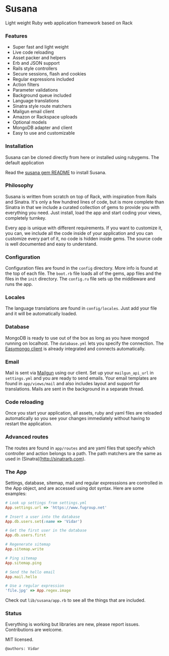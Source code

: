 # Susana

Light weight Ruby web application framework based on Rack

### Features
- Super fast and light weight
- Live code reloading
- Asset packer and helpers
- Erb and JSON support
- Rails style controllers
- Secure sessions, flash and cookies
- Regular expressions included
- Action filters
- Parameter validations
- Background queue included
- Language translations
- Sinatra style route matchers
- Mailgun email client
- Amazon or Rackspace uploads
- Optional models
- MongoDB adapter and client
- Easy to use and customizable


### Installation
Susana can be cloned directly from here or installed using rubygems. The default application

Read the [susana gem README](https://github.com/fugroup/susana/blob/master/gem/README.md) to install Susana.

### Philosophy
Susana is written from scratch on top of Rack, with inspiration from Rails and Sinatra. It's only a few hundred lines of code, but is more complete than Sinatra in that we include a curated collection of gems to provide you with everything you need. Just install, load the app and start coding your views, completely turnkey.

Every app is unique with different requirements. If you want to customize it, you can, we include all the code inside of your application and you can customize every part of it, no code is hidden inside gems. The source code is well documented and easy to understand.

### Configuration
Configuration files are found in the `config` directory. More info is found at the top of each file. The `boot.rb` file loads all of the gems, app files and the files in the `init` directory. The `config.ru` file sets up the middleware and runs the app.

### Locales
The language translations are found in `config/locales`. Just add your file and it will be automatically loaded.

### Database
MongoDB is ready to use out of the box as long as you have mongod running on localhost. The `database.yml` lets you specify the connection. The [Easymongo client](https://github.com/fugroup/easymongo) is already integrated and connects automatically.

### Email
Mail is sent via [Mailgun](https://mailgun.com) using our client. Set up your `mailgun_api_url` in `settings.yml` and you are ready to send emails. Your email templates are found in `app/views/mail` and also includes layout and support for translations. Mails are sent in the background in a separate thread.

### Code reloading
Once you start your application, all assets, ruby and yaml files are reloaded automatically so you see your changes immediately without having to restart the application.

### Advanced routes
The routes are found in `app/routes` and are yaml files that specify which controller and action belongs to a path. The path matchers are the same as used in (Sinatra)[http://sinatrarb.com).

### The App
Settings, database, sitemap, mail and regular expresssions are controlled in the App object, and are accessed using dot syntax. Here are some examples:

```ruby
# Look up settings from settings.yml
App.settings.url => 'https://www.fugroup.net'

# Insert a user into the database
App.db.users.set(:name => 'Vidar')

# Get the first user in the database
App.db.users.first

# Regenerate sitemap
App.sitemap.write

# Ping sitemap
App.sitemap.ping

# Send the hello email
App.mail.hello

# Use a regular expression
'file.jpg' => App.regex.image
```
Check out `lib/susana/app.rb` to see all the things that are included.

### Status
Everything is working but libraries are new, please report issues. Contributions are welcome.

MIT licensed.

`@authors: Vidar`
